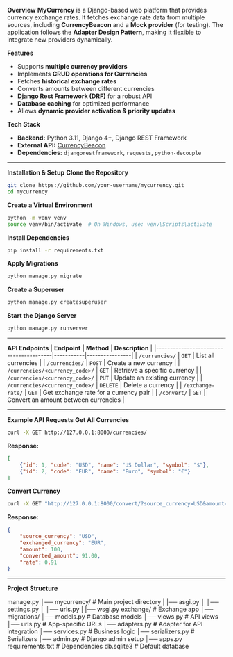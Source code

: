 
**Overview**
**MyCurrency** is a Django-based web platform that provides currency exchange rates. It fetches exchange rate data from multiple sources, including **CurrencyBeacon** and a **Mock provider** (for testing). The application follows the **Adapter Design Pattern**, making it flexible to integrate new providers dynamically.

**Features**
- Supports **multiple currency providers**  
- Implements **CRUD operations for Currencies**  
- Fetches **historical exchange rates**  
- Converts amounts between different currencies  
- **Django Rest Framework (DRF)** for a robust API  
- **Database caching** for optimized performance  
- Allows **dynamic provider activation & priority updates**  

**Tech Stack**
- **Backend:** Python 3.11, Django 4+, Django REST Framework
- **External API:** [CurrencyBeacon](https://currencybeacon.com)  
- **Dependencies:** `djangorestframework`, `requests`, `python-decouple`  

---

**Installation & Setup**
**Clone the Repository**
```bash
git clone https://github.com/your-username/mycurrency.git
cd mycurrency
```

**Create a Virtual Environment**
```bash
python -m venv venv
source venv/bin/activate  # On Windows, use: venv\Scripts\activate
```

**Install Dependencies**
```bash
pip install -r requirements.txt
```

**Apply Migrations**
```bash
python manage.py migrate
```

**Create a Superuser**
```bash
python manage.py createsuperuser
```

**Start the Django Server**
```bash
python manage.py runserver
```

---

**API Endpoints**
| **Endpoint**                           | **Method** | **Description** |
|----------------------------------------|-----------|----------------|
| `/currencies/`                         | `GET`     | List all currencies |
| `/currencies/`                         | `POST`    | Create a new currency |
| `/currencies/<currency_code>/`         | `GET`     | Retrieve a specific currency |
| `/currencies/<currency_code>/`         | `PUT`     | Update an existing currency |
| `/currencies/<currency_code>/`         | `DELETE`  | Delete a currency |
| `/exchange-rate/`                      | `GET`     | Get exchange rate for a currency pair |
| `/convert/`                            | `GET`     | Convert an amount between currencies |

---

**Example API Requests**
**Get All Currencies**
```bash
curl -X GET http://127.0.0.1:8000/currencies/
```
**Response:**
```json
[
    {"id": 1, "code": "USD", "name": "US Dollar", "symbol": "$"},
    {"id": 2, "code": "EUR", "name": "Euro", "symbol": "€"}
]
```

**Convert Currency**
```bash
curl -X GET "http://127.0.0.1:8000/convert/?source_currency=USD&amount=100&exchanged_currency=EUR"
```

**Response:**
```json
{
    "source_currency": "USD",
    "exchanged_currency": "EUR",
    "amount": 100,
    "converted_amount": 91.00,
    "rate": 0.91
}
```

---

**Project Structure**

manage.py
│── mycurrency/                  # Main project directory
|   |── asgi.py
│   │── settings.py
│   │── urls.py
|   |── wsgi.py
exchange/                     # Exchange app
│── migrations/
│── models.py                  # Database models
│── views.py                    # API views
│── urls.py                     # App-specific URLs
│── adapters.py                  # Adapter for API integration
│── services.py                  # Business logic
│── serializers.py               # Serializers
│── admin.py                     # Django admin setup
│── apps.py  
requirements.txt                 # Dependencies
db.sqlite3                       # Default database

